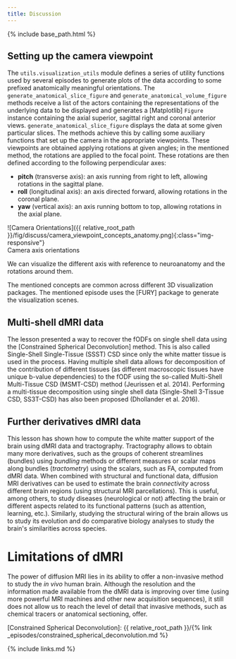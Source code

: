 ```yaml
---
title: Discussion
---
```


{% include base_path.html %}

## Setting up the camera viewpoint

The `utils.visualization_utils` module defines a series of utility functions
used by several episodes to generate plots of the data according to some
prefixed anatomically meaningful orientations. The
`generate_anatomical_slice_figure` and `generate_anatomical_volume_figure`
methods receive a list of the actors containing the representations of the
underlying data to be displayed and generates a [Matplotlib] `Figure` instance
containing the axial superior, sagittal right and coronal anterior views.
`generate_anatomical_slice_figure` displays the data at some given particular
slices. The methods achieve this by calling some auxiliary functions that set
up the camera in the appropriate viewpoints. These viewpoints are obtained
applying rotations at given angles; in the mentioned method, the rotations are
applied to the focal point. These rotations are then defined according to the
following perpendicular axes:

- **pitch** (transverse axis): an axis running from right to left, allowing
rotations in the sagittal plane.
- **roll** (longitudinal axis): an axis directed forward, allowing rotations in
the coronal plane.
- **yaw** (vertical axis): an axis running bottom to top, allowing rotations in
the axial plane.

![Camera Orientations]({{ relative_root_path }}/fig/discuss/camera_viewpoint_concepts_anatomy.png){:class="img-responsive"} \
Camera axis orientations

We can visualize the different axis with reference to neuroanatomy and the rotations around them.

The mentioned concepts are common across different 3D visualization packages.
The mentioned episode uses the [FURY] package to generate the visualization
scenes.

## Multi-shell dMRI data

The lesson presented a way to recover the fODFs on single shell data using the
[Constrained Spherical Deconvolution] method. This is also called Single-Shell
Single-Tissue (SSST) CSD since only the white matter tissue is used in the
process. Having multiple shell data allows for decomposition of the
contribution of different tissues (as different macroscopic tissues have unique
b-value dependencies) to the fODF using the so-called Multi-Shell Multi-Tissue
CSD (MSMT-CSD) method (Jeurissen et al. 2014). Performing a multi-tissue
decomposition using single shell data (Single-Shell 3-Tissue CSD, SS3T-CSD) has
also been proposed (Dhollander et al. 2016).

## Further derivatives dMRI data

This lesson has shown how to compute the white matter support of the brain
using dMRI data and tractography. Tractography allows to obtain many more
derivatives, such as the groups of coherent streamlines (bundles) using
*bundling* methods or different measures or scalar maps along bundles
(*tractometry*) using the scalars, such as FA, computed from dMRI data. When
combined with structural and functional data, diffusion MRI derivatives can be
used to estimate the brain *connectivity* across different brain regions (using
structural MRI parcellations). This is useful, among others, to study diseases
(neurological or not) affecting the brain or different aspects related to its
functional patterns (such as attention, learning, etc.). Similarly, studying the
structural wiring of the brain allows us to study its evolution and do
comparative biology analyses to study the brain's similarities across species.

# Limitations of dMRI

The power of diffusion MRI lies in its ability to offer a non-invasive method
to study the *in vivo* human brain. Although the resolution and the information
made available from the dMRI data is improving over time (using more powerful
MRI machines and other new acquisition sequences), it still does not allow us
to reach the level of detail that invasive methods, such as chemical tracers or
anatomical sectioning, offer.


[Constrained Spherical Deconvolution]: {{ relative_root_path }}/{% link _episodes/constrained_spherical_deconvolution.md %}

{% include links.md %}
